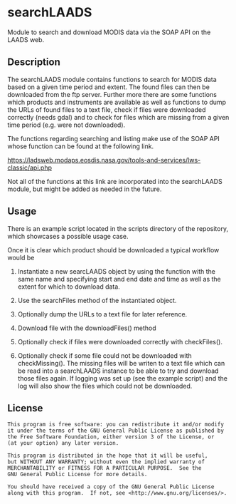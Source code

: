 searchLAADS
===========

Module to search and download MODIS data via the SOAP API on the LAADS web.


Description
-----------

The searchLAADS module contains functions to search for MODIS data based on
a given time period and extent. The found files can then be downloaded from
the ftp server. Further more there are some functions which products and instruments
are available as well as functions to dump the URLs of found files to a text file,
check if files were downloaded correctly (needs gdal) and to check for files
which are missing from a given time period (e.g. were not downloaded).

The functions regarding searching and listing make use of the SOAP API whose
function can be found at the following link.

https://ladsweb.modaps.eosdis.nasa.gov/tools-and-services/lws-classic/api.php

Not all of the functions at this link are incorporated into the searchLAADS 
module, but might be added as needed in the future.


Usage
-----

There is an example script located in the scripts directory of the repository,
which showcases a possible usage case.

Once it is clear which product should be downloaded a typical workflow would be

1. Instantiate a new searcLAADS object by using the function with the same name
   and specifying start and end date and time as well as the extent for which to
   download data.

2. Use the searchFiles method of the instantiated object.

3. Optionally dump the URLs to a text file for later reference.

4. Download file with the downloadFiles() method

5. Optionally check if files were downloaded correctly with checkFiles().

6. Optionally check if some file could not be downloaded with checkMissing().
   The missing files will be writen to a text file which can be read into a
   searchLAADS instance to be able to try and download those files again.
   If logging was set up (see the example script) and the log will also show
   the files which could not be downloaded.


License
-------

    This program is free software: you can redistribute it and/or modify
    it under the terms of the GNU General Public License as published by
    the Free Software Foundation, either version 3 of the License, or
    (at your option) any later version.
    
    This program is distributed in the hope that it will be useful,
    but WITHOUT ANY WARRANTY; without even the implied warranty of
    MERCHANTABILITY or FITNESS FOR A PARTICULAR PURPOSE.  See the
    GNU General Public License for more details.
    
    You should have received a copy of the GNU General Public License
    along with this program.  If not, see <http://www.gnu.org/licenses/>.

